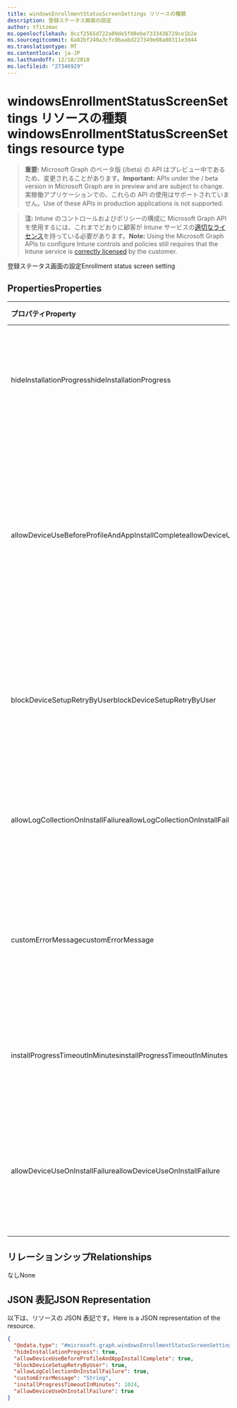 ```yaml
---
title: windowsEnrollmentStatusScreenSettings リソースの種類
description: 登録ステータス画面の設定
author: tfitzmac
ms.openlocfilehash: 8ccf2565d722a09de5f08ebe7333436729ce1b2e
ms.sourcegitcommit: 6a82bf240a3cfc0baabd227349e08a08311e3d44
ms.translationtype: MT
ms.contentlocale: ja-JP
ms.lasthandoff: 12/18/2018
ms.locfileid: "27346929"
---
```

# <a name="windowsenrollmentstatusscreensettings-resource-type"></a><span data-ttu-id="a327c-103">windowsEnrollmentStatusScreenSettings リソースの種類</span><span class="sxs-lookup"><span data-stu-id="a327c-103">windowsEnrollmentStatusScreenSettings resource type</span></span>

> <span data-ttu-id="a327c-104">**重要:** Microsoft Graph のベータ版 (/beta) の API はプレビュー中であるため、変更されることがあります。</span><span class="sxs-lookup"><span data-stu-id="a327c-104">**Important:** APIs under the / beta version in Microsoft Graph are in preview and are subject to change.</span></span> <span data-ttu-id="a327c-105">実稼働アプリケーションでの、これらの API の使用はサポートされていません。</span><span class="sxs-lookup"><span data-stu-id="a327c-105">Use of these APIs in production applications is not supported.</span></span>

> <span data-ttu-id="a327c-106">**注:** Intune のコントロールおよびポリシーの構成に Microsoft Graph API を使用するには、これまでどおりに顧客が Intune サービスの[適切なライセンス](https://go.microsoft.com/fwlink/?linkid=839381)を持っている必要があります。</span><span class="sxs-lookup"><span data-stu-id="a327c-106">**Note:** Using the Microsoft Graph APIs to configure Intune controls and policies still requires that the Intune service is [correctly licensed](https://go.microsoft.com/fwlink/?linkid=839381) by the customer.</span></span>

<span data-ttu-id="a327c-107">登録ステータス画面の設定</span><span class="sxs-lookup"><span data-stu-id="a327c-107">Enrollment status screen setting</span></span>
## <a name="properties"></a><span data-ttu-id="a327c-108">Properties</span><span class="sxs-lookup"><span data-stu-id="a327c-108">Properties</span></span>
|<span data-ttu-id="a327c-109">プロパティ</span><span class="sxs-lookup"><span data-stu-id="a327c-109">Property</span></span>|<span data-ttu-id="a327c-110">種類</span><span class="sxs-lookup"><span data-stu-id="a327c-110">Type</span></span>|<span data-ttu-id="a327c-111">説明</span><span class="sxs-lookup"><span data-stu-id="a327c-111">Description</span></span>|
|:---|:---|:---|
|<span data-ttu-id="a327c-112">hideInstallationProgress</span><span class="sxs-lookup"><span data-stu-id="a327c-112">hideInstallationProgress</span></span>|<span data-ttu-id="a327c-113">ブール型</span><span class="sxs-lookup"><span data-stu-id="a327c-113">Boolean</span></span>|<span data-ttu-id="a327c-114">ユーザーにインストールの進行状況の表示と非表示を切り替える</span><span class="sxs-lookup"><span data-stu-id="a327c-114">Show or hide installation progress to user</span></span>|
|<span data-ttu-id="a327c-115">allowDeviceUseBeforeProfileAndAppInstallComplete</span><span class="sxs-lookup"><span data-stu-id="a327c-115">allowDeviceUseBeforeProfileAndAppInstallComplete</span></span>|<span data-ttu-id="a327c-116">ブール型</span><span class="sxs-lookup"><span data-stu-id="a327c-116">Boolean</span></span>|<span data-ttu-id="a327c-117">許可またはブロックのユーザー プロファイル、およびアプリケーション インストールが完了する前にデバイスを使用するには</span><span class="sxs-lookup"><span data-stu-id="a327c-117">Allow or block user to use device before profile and app installation complete</span></span>|
|<span data-ttu-id="a327c-118">blockDeviceSetupRetryByUser</span><span class="sxs-lookup"><span data-stu-id="a327c-118">blockDeviceSetupRetryByUser</span></span>|<span data-ttu-id="a327c-119">ブール型</span><span class="sxs-lookup"><span data-stu-id="a327c-119">Boolean</span></span>|<span data-ttu-id="a327c-120">インストールの失敗時にセットアップを再実行するユーザーを許可します。</span><span class="sxs-lookup"><span data-stu-id="a327c-120">Allow the user to retry the setup on installation failure</span></span>|
|<span data-ttu-id="a327c-121">allowLogCollectionOnInstallFailure</span><span class="sxs-lookup"><span data-stu-id="a327c-121">allowLogCollectionOnInstallFailure</span></span>|<span data-ttu-id="a327c-122">ブール型</span><span class="sxs-lookup"><span data-stu-id="a327c-122">Boolean</span></span>|<span data-ttu-id="a327c-123">許可またはブロックのインストールの失敗時にログの収集</span><span class="sxs-lookup"><span data-stu-id="a327c-123">Allow or block log collection on installation failure</span></span>|
|<span data-ttu-id="a327c-124">customErrorMessage</span><span class="sxs-lookup"><span data-stu-id="a327c-124">customErrorMessage</span></span>|<span data-ttu-id="a327c-125">String</span><span class="sxs-lookup"><span data-stu-id="a327c-125">String</span></span>|<span data-ttu-id="a327c-126">インストールの失敗時に表示するカスタム エラー メッセージを設定します。</span><span class="sxs-lookup"><span data-stu-id="a327c-126">Set custom error message to show upon installation failure</span></span>|
|<span data-ttu-id="a327c-127">installProgressTimeoutInMinutes</span><span class="sxs-lookup"><span data-stu-id="a327c-127">installProgressTimeoutInMinutes</span></span>|<span data-ttu-id="a327c-128">Int32</span><span class="sxs-lookup"><span data-stu-id="a327c-128">Int32</span></span>|<span data-ttu-id="a327c-129">インストールの進行状況のタイムアウトを分単位で設定します。</span><span class="sxs-lookup"><span data-stu-id="a327c-129">Set installation progress timeout in minutes</span></span>|
|<span data-ttu-id="a327c-130">allowDeviceUseOnInstallFailure</span><span class="sxs-lookup"><span data-stu-id="a327c-130">allowDeviceUseOnInstallFailure</span></span>|<span data-ttu-id="a327c-131">ブール型</span><span class="sxs-lookup"><span data-stu-id="a327c-131">Boolean</span></span>|<span data-ttu-id="a327c-132">インストールの失敗時にデバイスを使用するユーザーを許可します。</span><span class="sxs-lookup"><span data-stu-id="a327c-132">Allow the user to continue using the device on installation failure</span></span>|

## <a name="relationships"></a><span data-ttu-id="a327c-133">リレーションシップ</span><span class="sxs-lookup"><span data-stu-id="a327c-133">Relationships</span></span>
<span data-ttu-id="a327c-134">なし</span><span class="sxs-lookup"><span data-stu-id="a327c-134">None</span></span>
## <a name="json-representation"></a><span data-ttu-id="a327c-135">JSON 表記</span><span class="sxs-lookup"><span data-stu-id="a327c-135">JSON Representation</span></span>
<span data-ttu-id="a327c-136">以下は、リソースの JSON 表記です。</span><span class="sxs-lookup"><span data-stu-id="a327c-136">Here is a JSON representation of the resource.</span></span>
<!-- {
  "blockType": "resource",
  "@odata.type": "microsoft.graph.windowsEnrollmentStatusScreenSettings"
}
-->
``` json
{
  "@odata.type": "#microsoft.graph.windowsEnrollmentStatusScreenSettings",
  "hideInstallationProgress": true,
  "allowDeviceUseBeforeProfileAndAppInstallComplete": true,
  "blockDeviceSetupRetryByUser": true,
  "allowLogCollectionOnInstallFailure": true,
  "customErrorMessage": "String",
  "installProgressTimeoutInMinutes": 1024,
  "allowDeviceUseOnInstallFailure": true
}
```






